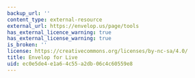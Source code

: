 ```yaml
---
backup_url: ''
content_type: external-resource
external_url: https://envelop.us/page/tools
has_external_licence_warning: true
has_external_license_warning: true
is_broken: ''
license: https://creativecommons.org/licenses/by-nc-sa/4.0/
title: Envelop for Live
uid: ec0e5de4-e1a6-4c55-a2db-06c4c60559e8
---
```

